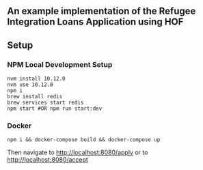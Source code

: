 ## An example implementation of the Refugee Integration Loans Application using HOF

## Setup

### NPM Local Development Setup
```
nvm install 10.12.0
nvm use 10.12.0
npm i
brew install redis
brew services start redis
npm start #OR npm run start:dev
```

### Docker
```
npm i && docker-compose build && docker-compose up
```

Then navigate to <http://localhost:8080/apply>
or to <http://localhost:8080/accept>
